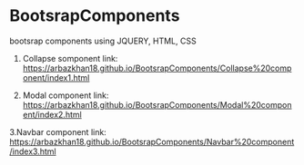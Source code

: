 # BootsrapComponents
bootsrap components using JQUERY, HTML, CSS


1. Collapse somponent link:  https://arbazkhan18.github.io/BootsrapComponents/Collapse%20component/index1.html

2. Modal component link:     https://arbazkhan18.github.io/BootsrapComponents/Modal%20component/index2.html

3.Navbar component link:     https://arbazkhan18.github.io/BootsrapComponents/Navbar%20component/index3.html
